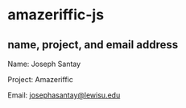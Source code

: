 # amazeriffic-js

## name, project, and email address

Name: Joseph Santay

Project: Amazeriffic

Email: josephasantay@lewisu.edu
